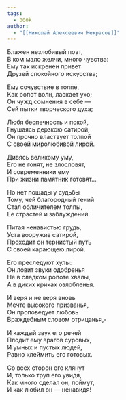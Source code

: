 ```yaml
---
tags:
  - book
author:
  - "[[Николай Алексеевич Некрасов]]"
---
```

Блажен незлобивый поэт,  
В ком мало желчи, много чувства:  
Ему так искренен привет  
Друзей спокойного искусства;

Ему сочувствие в толпе,  
Как ропот волн, ласкает ухо;  
Он чужд сомнения в себе —  
Сей пытки творческого духа;

Любя беспечность и покой,  
Гнушаясь дерзкою сатирой,  
Он прочно властвует толпой  
С своей миролюбивой лирой.

Дивясь великому уму,  
Его не гонят, не злословят,  
И современники ему  
При жизни памятник готовят…

Но нет пощады у судьбы  
Тому, чей благородный гений  
Стал обличителем толпы,  
Ее страстей и заблуждений.

Питая ненавистью грудь,  
Уста вооружив сатирой,  
Проходит он тернистый путь  
С своей карающею лирой.

Его преследуют хулы:  
Он ловит звуки одобренья  
Не в сладком ропоте хвалы,  
А в диких криках озлобленья.

И веря и не веря вновь  
Мечте высокого призванья,  
Он проповедует любовь  
Враждебным словом отрицанья,-

И каждый звук его речей  
Плодит ему врагов суровых,  
И умных и пустых людей,  
Равно клеймить его готовых.

Со всех сторон его клянут  
И, только труп его увидя,  
Как много сделал он, поймут,  
И как любил он — ненавидя!